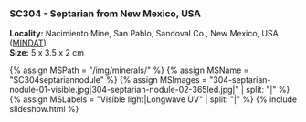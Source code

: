 
### <a name="SC304"></a> SC304 - Septarian from New Mexico, USA

**Locality:**  Nacimiento Mine, San Pablo, Sandoval Co., New Mexico, USA ([MINDAT](https://www.mindat.org/loc-7971.html))  
**Size:** 5 x 3.5 x 2 cm  

{% assign MSPath = "/img/minerals/" %}
{% assign MSName = "SC304septariannodule" %}
{% assign MSImages = "304-septarian-nodule-01-visible.jpg|304-septarian-nodule-02-365led.jpg|" | split: "|" %}
{% assign MSLabels = "Visible light|Longwave UV" | split: "|" %}
{% include slideshow.html %}

